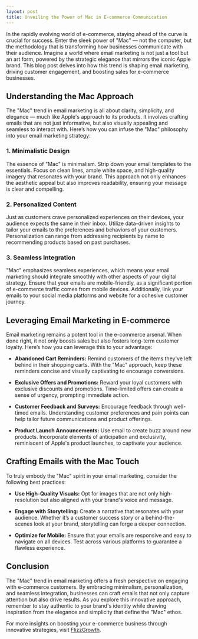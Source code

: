```yaml
---
layout: post
title: Unveiling the Power of Mac in E-commerce Communication
---
```



In the rapidly evolving world of e-commerce, staying ahead of the curve is crucial for success. Enter the sleek power of "Mac" — not the computer, but the methodology that is transforming how businesses communicate with their audience. Imagine a world where email marketing is not just a tool but an art form, powered by the strategic elegance that mirrors the iconic Apple brand. This blog post delves into how this trend is shaping email marketing, driving customer engagement, and boosting sales for e-commerce businesses.

## Understanding the Mac Approach

The "Mac" trend in email marketing is all about clarity, simplicity, and elegance — much like Apple's approach to its products. It involves crafting emails that are not just informative, but also visually appealing and seamless to interact with. Here’s how you can infuse the "Mac" philosophy into your email marketing strategy:

### 1. Minimalistic Design

The essence of "Mac" is minimalism. Strip down your email templates to the essentials. Focus on clean lines, ample white space, and high-quality imagery that resonates with your brand. This approach not only enhances the aesthetic appeal but also improves readability, ensuring your message is clear and compelling.

### 2. Personalized Content

Just as customers crave personalized experiences on their devices, your audience expects the same in their inbox. Utilize data-driven insights to tailor your emails to the preferences and behaviors of your customers. Personalization can range from addressing recipients by name to recommending products based on past purchases.

### 3. Seamless Integration

"Mac" emphasizes seamless experiences, which means your email marketing should integrate smoothly with other aspects of your digital strategy. Ensure that your emails are mobile-friendly, as a significant portion of e-commerce traffic comes from mobile devices. Additionally, link your emails to your social media platforms and website for a cohesive customer journey.

## Leveraging Email Marketing in E-commerce

Email marketing remains a potent tool in the e-commerce arsenal. When done right, it not only boosts sales but also fosters long-term customer loyalty. Here’s how you can leverage this to your advantage:

- **Abandoned Cart Reminders:** Remind customers of the items they've left behind in their shopping carts. With the "Mac" approach, keep these reminders concise and visually captivating to encourage conversions.

- **Exclusive Offers and Promotions:** Reward your loyal customers with exclusive discounts and promotions. Time-limited offers can create a sense of urgency, prompting immediate action.

- **Customer Feedback and Surveys:** Encourage feedback through well-timed emails. Understanding customer preferences and pain points can help tailor future communications and product offerings.

- **Product Launch Announcements:** Use email to create buzz around new products. Incorporate elements of anticipation and exclusivity, reminiscent of Apple's product launches, to captivate your audience.

## Crafting Emails with the Mac Touch

To truly embody the "Mac" spirit in your email marketing, consider the following best practices:

- **Use High-Quality Visuals:** Opt for images that are not only high-resolution but also aligned with your brand's voice and message.

- **Engage with Storytelling:** Create a narrative that resonates with your audience. Whether it’s a customer success story or a behind-the-scenes look at your brand, storytelling can forge a deeper connection.

- **Optimize for Mobile:** Ensure that your emails are responsive and easy to navigate on all devices. Test across various platforms to guarantee a flawless experience.

## Conclusion

The "Mac" trend in email marketing offers a fresh perspective on engaging with e-commerce customers. By embracing minimalism, personalization, and seamless integration, businesses can craft emails that not only capture attention but also drive results. As you explore this innovative approach, remember to stay authentic to your brand's identity while drawing inspiration from the elegance and simplicity that define the "Mac" ethos.

For more insights on boosting your e-commerce business through innovative strategies, visit [FlizzGrowth](https://flizzgrowth.com).